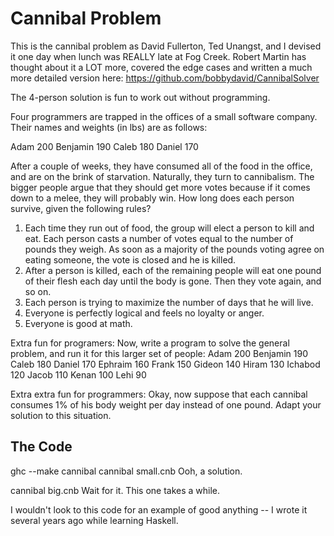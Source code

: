 Cannibal Problem
================

This is the cannibal problem as David Fullerton, Ted Unangst, and I devised it one day when lunch was REALLY late at Fog Creek. Robert Martin has thought about it a LOT more, covered the edge cases and written a much more detailed version here: https://github.com/bobbydavid/CannibalSolver

The 4-person solution is fun to work out without programming.

Four programmers are trapped in the offices of a small software company. Their names and weights (in lbs) are as follows:

Adam 200
Benjamin 190
Caleb 180
Daniel 170

After a couple of weeks, they have consumed all of the food in the office, and are on the brink of starvation. Naturally, they turn to cannibalism. The bigger people argue that they should get more votes because if it comes down to a melee, they will probably win. How long does each person survive, given the following rules?

1. Each time they run out of food, the group will elect a person to kill and eat. Each person casts a number of votes equal to the number of pounds they weigh. As soon as a majority of the pounds voting agree on eating someone, the vote is closed and he is killed.
2. After a person is killed, each of the remaining people will eat one pound of their flesh each day until the body is gone. Then they vote again, and so on.
3. Each person is trying to maximize the number of days that he will live.
4. Everyone is perfectly logical and feels no loyalty or anger.
5. Everyone is good at math.

Extra fun for programers:
Now, write a program to solve the general problem, and run it for this larger set of people:
Adam 200
Benjamin 190
Caleb 180
Daniel 170
Ephraim 160
Frank 150
Gideon 140
Hiram 130
Ichabod 120
Jacob 110
Kenan 100
Lehi 90

Extra extra fun for programmers:
Okay, now suppose that each cannibal consumes 1% of his body weight per day instead of one pound. Adapt your solution to this situation.

The Code
---------
ghc --make cannibal
cannibal small.cnb
Ooh, a solution.

cannibal big.cnb
Wait for it. This one takes a while.

I wouldn't look to this code for an example of good anything -- I wrote it several years ago while learning Haskell.
